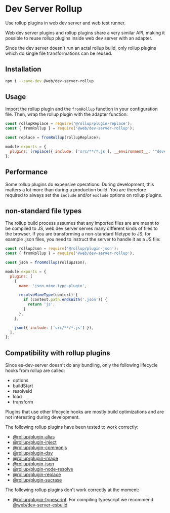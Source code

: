 # Dev Server Rollup

Use rollup plugins in web dev server and web test runner.

Web dev server plugins and rollup plugins share a very similar API, making it possible to reuse rollup plugins inside web dev server with an adapter.

Since the dev server doesn't run an actal rollup build, only rollup plugins which do single file transformations can be reused.

## Installation

```bash
npm i --save-dev @web/dev-server-rollup
```

## Usage

Import the rollup plugin and the `fromRollup` function in your configuration file. Then, wrap the rollup plugin with the adapter function:

```js
const rollupReplace = require('@rollup/plugin-replace');
const { fromRollup } = require('@web/dev-server-rollup');

const replace = fromRollup(rollupReplace);

module.exports = {
  plugins: [replace({ include: ['src/**/*.js'], __environment__: '"development"' })],
};
```

## Performance

Some rollup plugins do expensive operations. During development, this matters a lot more than during a production build. You are therefore required to always set the `include` and/or `exclude` options on rollup plugins.

## non-standard file types

The rollup build process assumes that any imported files are are meant to be compiled to JS, web dev server serves many different kinds of files to the browser. If you are transforming a non-standard filetype to JS, for example .json files, you need to instruct the server to handle it as a JS file:

```js
const rollupJson = require('@rollup/plugin-json');
const { fromRollup } = require('@web/dev-server-rollup');

const json = fromRollup(rollupJson);

module.exports = {
  plugins: [
    {
      name: 'json-mime-type-plugin',

      resolveMimeType(context) {
        if (context.path.endsWith('.json')) {
          return 'js';
        }
      },
    },

    json({ include: ['src/**/*.js'] }),
  ],
};
```

## Compatibility with rollup plugins

Since es-dev-server doesn't do any bundling, only the following lifecycle hooks from rollup are called:

- options
- buildStart
- resolveId
- load
- transform

Plugins that use other lifecycle hooks are mostly build optimizations and are not interesting during development.

The following rollup plugins have been tested to work correctly:

- [@rollup/plugin-alias](https://github.com/rollup/plugins/tree/master/packages/alias)
- [@rollup/plugin-inject](https://github.com/rollup/plugins/tree/master/packages/inject)
- [@rollup/plugin-commonjs](https://github.com/rollup/plugins/tree/master/packages/commonjs)
- [@rollup/plugin-dsv](https://github.com/rollup/plugins/tree/master/packages/dsv)
- [@rollup/plugin-image](https://github.com/rollup/plugins/tree/master/packages/image)
- [@rollup/plugin-json](https://github.com/rollup/plugins/tree/master/packages/json)
- [@rollup/plugin-node-resolve](https://github.com/rollup/plugins/tree/master/packages/node-resolve)
- [@rollup/plugin-replace](https://github.com/rollup/plugins/tree/master/packages/replace)
- [@rollup/plugin-sucrase](https://github.com/rollup/plugins/tree/master/packages/sucrase)

The following rollup plugins don't work correctly at the moment:

- [@rollup/plugin-typescript](https://github.com/rollup/plugins/tree/master/packages/typescript). For compiling typescript we recommend [@web/dev-server-esbuild](https://github.com/modernweb-dev/web/tree/master/packages/dev-server-esbuild)
